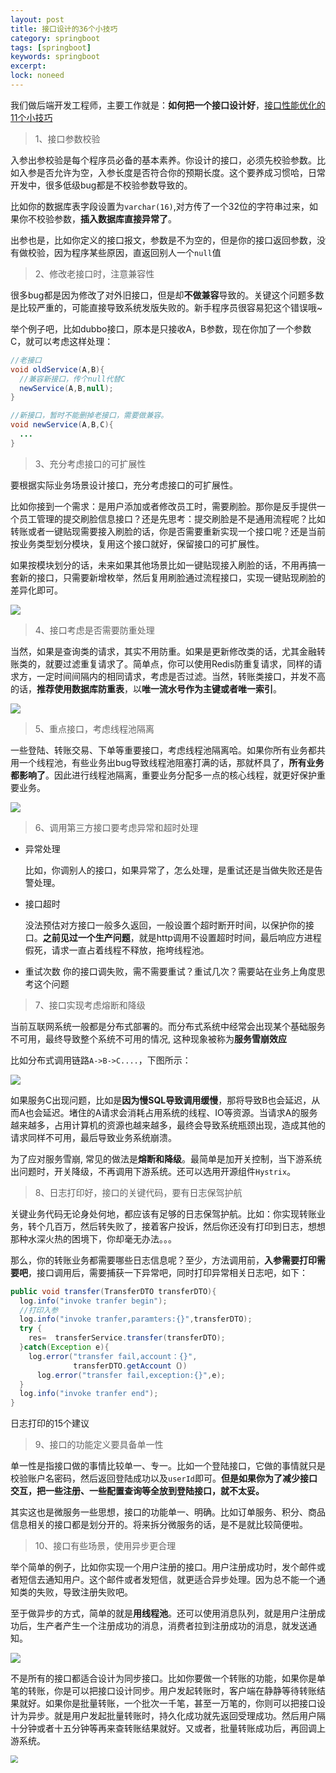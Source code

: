```yaml
---
layout: post
title: 接口设计的36个小技巧
category: springboot
tags: [springboot]
keywords: springboot
excerpt: 
lock: noneed
---
```


我们做后端开发工程师，主要工作就是：**如何把一个接口设计好**，[接口性能优化的11个小技巧](/springboot/2022/01/03/skill-to-optimize-your-api.html)

> 1、接口参数校验

入参出参校验是每个程序员必备的基本素养。你设计的接口，必须先校验参数。比如入参是否允许为空，入参长度是否符合你的预期长度。这个要养成习惯哈，日常开发中，很多低级bug都是不校验参数导致的。

比如你的数据库表字段设置为`varchar(16)`,对方传了一个32位的字符串过来，如果你不校验参数，**插入数据库直接异常了**。

出参也是，比如你定义的接口报文，参数是不为空的，但是你的接口返回参数，没有做校验，因为程序某些原因，直返回别人一个`null`值

> 2、修改老接口时，注意兼容性

很多bug都是因为修改了对外旧接口，但是却**不做兼容**导致的。关键这个问题多数是比较严重的，可能直接导致系统发版失败的。新手程序员很容易犯这个错误哦~

举个例子吧，比如dubbo接口，原本是只接收A，B参数，现在你加了一个参数C，就可以考虑这样处理：

```java
//老接口
void oldService(A,B){
  //兼容新接口，传个null代替C
  newService(A,B,null);
}

//新接口，暂时不能删掉老接口，需要做兼容。
void newService(A,B,C){
  ...
}
```

> 3、充分考虑接口的可扩展性

要根据实际业务场景设计接口，充分考虑接口的可扩展性。

比如你接到一个需求：是用户添加或者修改员工时，需要刷脸。那你是反手提供一个员工管理的提交刷脸信息接口？还是先思考：提交刷脸是不是通用流程呢？比如转账或者一键贴现需要接入刷脸的话，你是否需要重新实现一个接口呢？还是当前按业务类型划分模块，复用这个接口就好，保留接口的可扩展性。

如果按模块划分的话，未来如果其他场景比如一键贴现接入刷脸的话，不用再搞一套新的接口，只需要新增枚举，然后复用刷脸通过流程接口，实现一键贴现刷脸的差异化即可。

![](/assets/images/2022/springboot/api-extend.jpg)

> 4、接口考虑是否需要防重处理

当然，如果是查询类的请求，其实不用防重。如果是更新修改类的话，尤其金融转账类的，就要过滤重复请求了。简单点，你可以使用Redis防重复请求，同样的请求方，一定时间间隔内的相同请求，考虑是否过滤。当然，转账类接口，并发不高的话，**推荐使用数据库防重表**，以**唯一流水号作为主键或者唯一索引**。

![](/assets/images/2022/springboot/api-distinct.jpg)

> 5、重点接口，考虑线程池隔离

一些登陆、转账交易、下单等重要接口，考虑线程池隔离哈。如果你所有业务都共用一个线程池，有些业务出bug导致线程池阻塞打满的话，那就杯具了，**所有业务都影响了**。因此进行线程池隔离，重要业务分配多一点的核心线程，就更好保护重要业务。

![](/assets/images/2022/springboot/api-thread-pool.jpg)

> 6、调用第三方接口要考虑异常和超时处理

- 异常处理

  比如，你调别人的接口，如果异常了，怎么处理，是重试还是当做失败还是告警处理。

- 接口超时

  没法预估对方接口一般多久返回，一般设置个超时断开时间，以保护你的接口。**之前见过一个生产问题**，就是http调用不设置超时时间，最后响应方进程假死，请求一直占着线程不释放，拖垮线程池。

- 重试次数
  你的接口调失败，需不需要重试？重试几次？需要站在业务上角度思考这个问题

> 7、接口实现考虑熔断和降级

当前互联网系统一般都是分布式部署的。而分布式系统中经常会出现某个基础服务不可用，最终导致整个系统不可用的情况, 这种现象被称为**服务雪崩效应**

比如分布式调用链路`A->B->C....`，下图所示：

![](/assets/images/2022/springboot/api-hystrix.jpg)

如果服务C出现问题，比如是**因为慢SQL导致调用缓慢**，那将导致B也会延迟，从而A也会延迟。堵住的A请求会消耗占用系统的线程、IO等资源。当请求A的服务越来越多，占用计算机的资源也越来越多，最终会导致系统瓶颈出现，造成其他的请求同样不可用，最后导致业务系统崩溃。

为了应对服务雪崩, 常见的做法是**熔断和降级**。最简单是加开关控制，当下游系统出问题时，开关降级，不再调用下游系统。还可以选用开源组件`Hystrix`。

> 8、日志打印好，接口的关键代码，要有日志保驾护航

关键业务代码无论身处何地，都应该有足够的日志保驾护航。比如：你实现转账业务，转个几百万，然后转失败了，接着客户投诉，然后你还没有打印到日志，想想那种水深火热的困境下，你却毫无办法。。。

那么，你的转账业务都需要哪些日志信息呢？至少，方法调用前，**入参需要打印需要吧**，接口调用后，需要捕获一下异常吧，同时打印异常相关日志吧，如下：

```java
public void transfer(TransferDTO transferDTO){
  log.info("invoke tranfer begin");
  //打印入参
  log.info("invoke tranfer,paramters:{}",transferDTO);
  try {
    res=  transferService.transfer(transferDTO);
  }catch(Exception e){
    log.error("transfer fail,account：{}",
              transferDTO.getAccount（）)
      log.error("transfer fail,exception:{}",e);
  }
  log.info("invoke tranfer end");
}
```

日志打印的15个建议 

> 9、接口的功能定义要具备单一性

单一性是指接口做的事情比较单一、专一。比如一个登陆接口，它做的事情就只是校验账户名密码，然后返回登陆成功以及`userId`即可。**但是如果你为了减少接口交互，把一些注册、一些配置查询等全放到登陆接口，就不太妥。**

其实这也是微服务一些思想，接口的功能单一、明确。比如订单服务、积分、商品信息相关的接口都是划分开的。将来拆分微服务的话，是不是就比较简便啦。

> 10、接口有些场景，使用异步更合理

举个简单的例子，比如你实现一个用户注册的接口。用户注册成功时，发个邮件或者短信去通知用户。这个邮件或者发短信，就更适合异步处理。因为总不能一个通知类的失败，导致注册失败吧。

至于做异步的方式，简单的就是**用线程池**。还可以使用消息队列，就是用户注册成功后，生产者产生一个注册成功的消息，消费者拉到注册成功的消息，就发送通知。

![](/assets/images/2022/springboot/api-async.jpg)

不是所有的接口都适合设计为同步接口。比如你要做一个转账的功能，如果你是单笔的转账，你是可以把接口设计同步。用户发起转账时，客户端在静静等待转账结果就好。如果你是批量转账，一个批次一千笔，甚至一万笔的，你则可以把接口设计为异步。就是用户发起批量转账时，持久化成功就先返回受理成功。然后用户隔十分钟或者十五分钟等再来查转账结果就好。又或者，批量转账成功后，再回调上游系统。

<img src="/assets/images/2022/springboot/api-async-2.jpg" style="zoom:75%;" />















